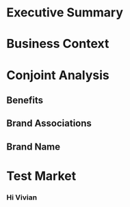 # Executive Summary

# Business Context

# Conjoint Analysis

## Benefits

## Brand Associations

## Brand Name

# Test Market

### Hi Vivian
